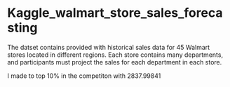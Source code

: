 # Kaggle_walmart_store_sales_forecasting

The datset contains provided with historical sales data for 45 Walmart stores located in different regions.
Each store contains many departments, and participants must project the sales for each department in each store.

I made to top 10% in the competiton with 2837.99841
